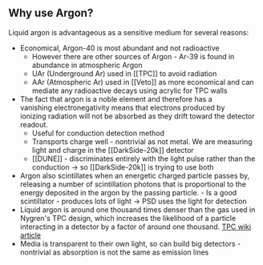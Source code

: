 ## Why use Argon?
Liquid argon is advantageous as a sensitive medium for several reasons:

-   Economical, Argon-40 is most abundant and not radioactive
	-   However there are other sources of Argon - Ar-39 is found in abundance in atmospheric Argon
	-   UAr (Underground Ar) used in [[TPC]] to avoid radiation
	-   AAr (Atmospheric Ar) used in [[Veto]] as more economical and can mediate any radioactive decays using acrylic for TPC walls
-   The fact that argon is a noble element and therefore has a vanishing electronegativity means that electrons produced by ionizing radiation will not be absorbed as they drift toward the detector readout. 
	-   Useful for conduction detection method
	-   Transports charge well - nontrivial as not metal. We are measuring light and charge in the [[DarkSide-20k]] detector
	-   [[DUNE]] - discriminates entirely with the light pulse rather than the conduction -> so [[DarkSide-20k]] is trying to use both
-   Argon also scintillates when an energetic charged particle passes by, releasing a number of scintillation photons that is proportional to the energy deposited in the argon by the passing particle. 
		-   Is a good scintillator - produces lots of light -> PSD uses the light for detection
-   Liquid argon is around one thousand times denser than the gas used in Nygren's TPC design, which increases the likelihood of a particle interacting in a detector by a factor of around one thousand. [TPC wiki article](https://en.wikipedia.org/wiki/Time_projection_chamber)
-   Media is transparent to their own light, so can build big detectors - nontrivial as absorption is not the same as emission lines
